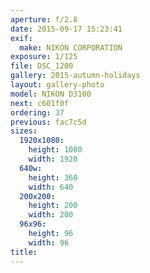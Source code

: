 ```yaml
---
aperture: f/2.8
date: 2015-09-17 15:23:41
exif:
  make: NIKON CORPORATION
exposure: 1/125
file: DSC_1200
gallery: 2015-autumn-holidays
layout: gallery-photo
model: NIKON D3100
next: c601f0f
ordering: 37
previous: fac7c5d
sizes:
  1920x1080:
    height: 1080
    width: 1920
  640w:
    height: 360
    width: 640
  200x200:
    height: 200
    width: 200
  96x96:
    height: 96
    width: 96
title: 
---
```

